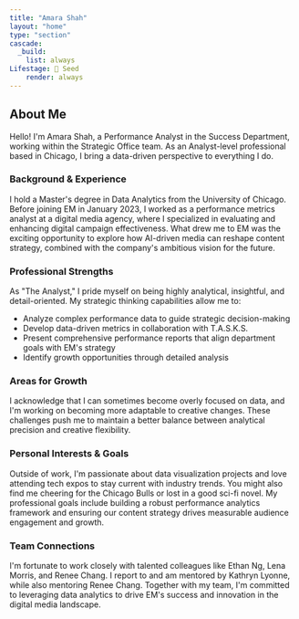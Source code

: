 ```yaml
---
title: "Amara Shah"
layout: "home"
type: "section"
cascade:
  _build:
    list: always
Lifestage: 🌱 Seed
    render: always
---
```


## About Me

Hello! I'm Amara Shah, a Performance Analyst in the Success Department, working within the Strategic Office team. As an Analyst-level professional based in Chicago, I bring a data-driven perspective to everything I do.

### Background & Experience

I hold a Master's degree in Data Analytics from the University of Chicago. Before joining EM in January 2023, I worked as a performance metrics analyst at a digital media agency, where I specialized in evaluating and enhancing digital campaign effectiveness. What drew me to EM was the exciting opportunity to explore how AI-driven media can reshape content strategy, combined with the company's ambitious vision for the future.

### Professional Strengths

As "The Analyst," I pride myself on being highly analytical, insightful, and detail-oriented. My strategic thinking capabilities allow me to:

- Analyze complex performance data to guide strategic decision-making
- Develop data-driven metrics in collaboration with T.A.S.K.S.
- Present comprehensive performance reports that align department goals with EM's strategy
- Identify growth opportunities through detailed analysis

### Areas for Growth

I acknowledge that I can sometimes become overly focused on data, and I'm working on becoming more adaptable to creative changes. These challenges push me to maintain a better balance between analytical precision and creative flexibility.

### Personal Interests & Goals

Outside of work, I'm passionate about data visualization projects and love attending tech expos to stay current with industry trends. You might also find me cheering for the Chicago Bulls or lost in a good sci-fi novel. My professional goals include building a robust performance analytics framework and ensuring our content strategy drives measurable audience engagement and growth.

### Team Connections

I'm fortunate to work closely with talented colleagues like Ethan Ng, Lena Morris, and Renee Chang. I report to and am mentored by Kathryn Lyonne, while also mentoring Renee Chang. Together with my team, I'm committed to leveraging data analytics to drive EM's success and innovation in the digital media landscape.